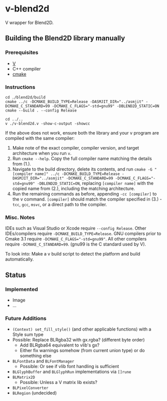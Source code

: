 # v-blend2d
 V wrapper for Blend2D.

## Building the Blend2D library manually

### Prerequisites
* [V](https://vlang.io/)
* C++ compiler
* [cmake](https://cmake.org/download/)
### Instructions
```
cd ./blend2d/build
cmake ../c -DCMAKE_BUILD_TYPE=Release -DASMJIT_DIR="../asmjit" -DCMAKE_C_STANDARD=99 -DCMAKE_C_FLAGS="-std=gnu99" -DBLEND2D_STATIC=ON
cmake --build . --config Release

cd ../..
v ./v-blend2d.v -show-c-output -showcc
```

If the above does not work, ensure both the library and your v program are compiled with the same compiler:
1. Make note of the exact compiler, compiler version, and target architecture when you run `v`.
2. Run `cmake --help`. Copy the full compiler name matching the details from (1.).
3. Navigate to the build directory, delete its contents, and run `cmake -G "[compiler name]" ../c -DCMAKE_BUILD_TYPE=Release -DASMJIT_DIR="../asmjit" -DCMAKE_C_STANDARD=99 -DCMAKE_C_FLAGS="-std=gnu99" -DBLEND2D_STATIC=ON`, replacing `[compiler name]` with the copied name from (2.), including the matching architecture.
4. Run the remaining commands as before, appending `-cc [compiler]` to the v command. `[compiler]` should match the compiler specified in (3.) - `tcc`, `gcc`, `msvc`, or a direct path to the compiler.

### Misc. Notes

IDEs such as Visual Studio or Xcode require `--config Release`. Other IDEs/compilers require `-DCMAKE_BUILD_TYPE=Release`.
GNU compilers prior to Cmake 3.1 require `-DCMAKE_C_FLAGS="-std=gnu99"`. All other compilers require `-DCMAKE_C_STANDARD=99`. (gnu99 is the C standard used by V).

To look into: Make a v build script to detect the platform and build automatically.

## Status

### Implemented

- Image
- ...

### Future Additions

- `(Context) set_fill_style()` (and other applicable functions) with a Style sum type
- Possible: Replace BLRgba32 with gx.rgba? (different byte order)
  - Add BLRgba64 equivalent to vlib's gx?
  - Either fix warnings somehow (from current union type) or do something else
- `BLFontData` and `BLFontManager`
  - Possible: Or see if vlib font handling is sufficient
- `BLGlyphBuffer` and `BLGlyphRun` implementations via `[]rune`
- `BLMatrix2D`
  - Possible: Unless a V matrix lib exists?
- `BLPixelConverter`
- `BLRegion` (undecided)

